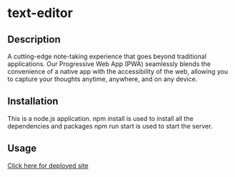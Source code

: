 # text-editor

## Description 
A cutting-edge note-taking experience that goes beyond traditional applications. Our Progressive Web App (PWA) seamlessly blends the convenience of a native app with the accessibility of the web, allowing you to capture your thoughts anytime, anywhere, and on any device.

## Installation

This is a node.js application.
npm install is used to install all the dependencies and packages 
npm run start is used to start the server.

## Usage 

[Click here for deployed site](https://pwa-jp-a6cf0c991235.herokuapp.com/)
